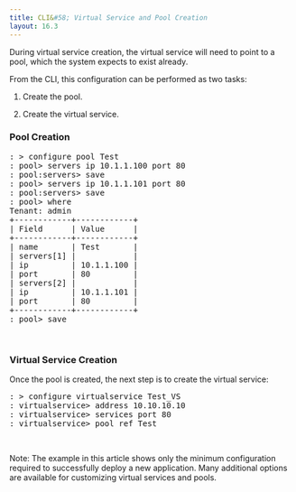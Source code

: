 ```yaml
---
title: CLI&#58; Virtual Service and Pool Creation
layout: 16.3
---
```

During virtual service creation, the virtual service will need to point to a pool, which the system expects to exist already.

From the CLI, this configuration can be performed as two tasks:
<ol> 
 <li> <p>Create the pool.</p> </li> 
 <li> <p>Create the virtual service.</p> </li> 
</ol> 

### Pool Creation

<pre>: &gt; configure pool Test
: pool&gt; servers ip 10.1.1.100 port 80
: pool:servers&gt; save
: pool&gt; servers ip 10.1.1.101 port 80
: pool:servers&gt; save
: pool&gt; where
Tenant: admin
+------------+------------+
| Field      | Value      |
+------------+------------+
| name       | Test       |
| servers[1] |            |
| ip         | 10.1.1.100 |
| port       | 80         |
| servers[2] |            |
| ip         | 10.1.1.101 |
| port       | 80         |
+------------+------------+
: pool&gt; save</pre> 

 

### Virtual Service Creation

Once the pool is created, the next step is to create the virtual service:

<pre>: &gt; configure virtualservice Test_VS
: virtualservice&gt; address 10.10.10.10
: virtualservice&gt; services port 80
: virtualservice&gt; pool_ref Test</pre> 

     

Note: The example in this article shows only the minimum configuration required to successfully deploy a new application. Many additional options are available for customizing virtual services and pools.
